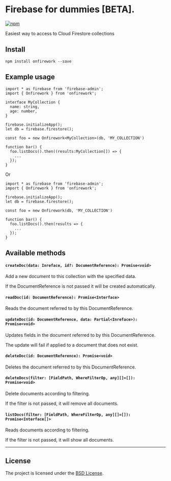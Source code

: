 # Firebase for dummies [BETA].

[![npm][npm-image]][npm-url]

[npm-image]: https://img.shields.io/npm/v/onfirework.svg?style=flat-square
[npm-url]: https://www.npmjs.com/package/onfirework

Easiest way to access to Cloud Firestore collections

## Install

```
npm install onfirework --save
```


## Example usage
```
import * as firebase from 'firebase-admin';
import { Onfirework } from 'onfirework';

interface MyCollection {
  name: string,
  age: number,
} 

firebase.initializeApp();
let db = firebase.firestore();

const foo = new Onfirework<MyCollection>(db, 'MY_COLLECTION')

function bar() {
  foo.listDocs().then((results:MyCollection[]) => {
    ...
  });
}
```

Or 

```
import * as firebase from 'firebase-admin';
import { Onfirework } from 'onfirework';

firebase.initializeApp();
let db = firebase.firestore();

const foo = new Onfirework(db, 'MY_COLLECTION')

function bar() {
  foo.listDocs().then(results => {
    ...
  });
}
```

## Available methods

#### ```createDoc(data: Inreface, id?: DocumentReference): Promise<void>```
Add a new document to this collection with the specified data.

If the DocumentReference is not passed it will be created automatically.


#### ```readDoc(id: DocumentReference): Promise<Interface>```
Reads the document referred to by this DocumentReference.


#### ```updateDoc(id: DocumentReference, data: Partial<Inreface>): Promise<void>```
Updates fields in the document referred to by this DocumentReference.

The update will fail if applied to a document that does not exist.


#### ```deleteDoc(id: DocumentReference): Promise<void>```
Deletes the document referred to by this DocumentReference.


#### ```deleteDocs(filter: [FieldPath, WhereFilterOp, any][]=[]): Promise<void>```
Delete documents according to filtering.

If the filter is not passed, it will remove all documents.


#### ```listDocs(filter: [FieldPath, WhereFilterOp, any][]=[]): Promise<Interface[]>```
Reads documents according to filtering.
  
If the filter is not passed, it will show all documents.

---------------------------------------



## License
The project is licensed under the [BSD License](LICENSE).